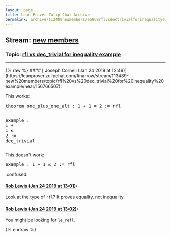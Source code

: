 ```yaml
---
layout: page
title: Lean Prover Zulip Chat Archive 
permalink: archive/113489newmembers/65068rflvsdectrivialforinequalityexample.html
---
```


## Stream: [new members](https://leanprover-community.github.io/archive/113489newmembers/index.html)
### Topic: [rfl vs dec_trivial for inequality example](https://leanprover-community.github.io/archive/113489newmembers/65068rflvsdectrivialforinequalityexample.html)

---

<base href="https://leanprover.zulipchat.com">
{% raw %}
#### [ Joseph Corneli (Jan 24 2019 at 12:49)](https://leanprover.zulipchat.com/#narrow/stream/113489-new%20members/topic/rfl%20vs%20dec_trivial%20for%20inequality%20example/near/156766507):
<p>This works:</p>
<div class="codehilite"><pre><span></span><span class="kn">theorem</span> <span class="n">one_plus_one_alt</span> <span class="o">:</span> <span class="mi">1</span> <span class="bp">+</span> <span class="mi">1</span> <span class="bp">=</span> <span class="mi">2</span> <span class="o">:=</span> <span class="n">rfl</span>

<span class="kn">example</span> <span class="o">:</span> <span class="mi">1</span> <span class="bp">+</span> <span class="mi">1</span> <span class="bp">≤</span> <span class="mi">2</span> <span class="o">:=</span> <span class="n">dec_trivial</span>
</pre></div>


<p>This doesn't work:</p>
<div class="codehilite"><pre><span></span><span class="kn">example</span> <span class="o">:</span> <span class="mi">1</span> <span class="bp">+</span> <span class="mi">1</span> <span class="bp">≤</span> <span class="mi">2</span> <span class="o">:=</span> <span class="n">rfl</span>
</pre></div>


<p><span aria-label="confused" class="emoji emoji-1f615" role="img" title="confused">:confused:</span></p>

#### [ Rob Lewis (Jan 24 2019 at 13:01)](https://leanprover.zulipchat.com/#narrow/stream/113489-new%20members/topic/rfl%20vs%20dec_trivial%20for%20inequality%20example/near/156767066):
<p>Look at the type of <code>rfl</code>? It proves equality, not inequality.</p>

#### [ Rob Lewis (Jan 24 2019 at 13:02)](https://leanprover.zulipchat.com/#narrow/stream/113489-new%20members/topic/rfl%20vs%20dec_trivial%20for%20inequality%20example/near/156767129):
<p>You might be looking for <code>le_refl</code>.</p>


{% endraw %}
